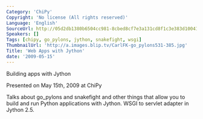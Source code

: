 ```yaml
---
Category: 'ChiPy'
Copyright: 'No license (All rights reserved)'
Language: 'English'
SourceUrl: http://05d2db1380b6504cc981-8cbed8cf7e3a131cd8f1c3e383d10041.r93.cf2.rackcdn.com/chipy/590_web-apps-with-jython.flv
Speakers: []
Tags: [chipy, go_pylons, jython, snakefight, wsgi]
ThumbnailUrl: 'http://a.images.blip.tv/CarlFK-go_pylons531-385.jpg'
Title: 'Web Apps with Jython'
date: '2009-05-15'
---
```

Building apps with Jython

  
Presented on May 15th, 2009 at ChiPy

  
Talks about go_pylons and snakefight and other things that allow you to build
and run Python applications with Jython. WSGI to servlet adapter in Jython
2.5.


